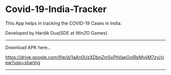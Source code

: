 # Covid-19-India-Tracker

This App helps in tracking the COVID-19 Cases in India.


Developed by Hardik Dua(SDE at WinZO Games)


*************************************************************************************


Download APK here...


https://drive.google.com/file/d/1aAn0UzXDbnZm5xPhVaeOolReMyiiM7zy/view?usp=sharing

**************************************************************************************
